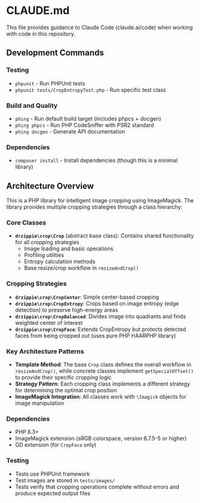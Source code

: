 # CLAUDE.md

This file provides guidance to Claude Code (claude.ai/code) when working with code in this repository.

## Development Commands

### Testing
- `phpunit` - Run PHPUnit tests
- `phpunit tests/CropEntropyTest.php` - Run specific test class

### Build and Quality
- `phing` - Run default build target (includes phpcs + docgen)
- `phing phpcs` - Run PHP CodeSniffer with PSR2 standard
- `phing docgen` - Generate API documentation

### Dependencies
- `composer install` - Install dependencies (though this is a minimal library)

## Architecture Overview

This is a PHP library for intelligent image cropping using ImageMagick. The library provides multiple cropping strategies through a class hierarchy:

### Core Classes
- **`drzippie\crop\Crop`** (abstract base class): Contains shared functionality for all cropping strategies
  - Image loading and basic operations
  - Profiling utilities
  - Entropy calculation methods
  - Base resize/crop workflow in `resizeAndCrop()`

### Cropping Strategies
- **`drzippie\crop\CropCenter`**: Simple center-based cropping
- **`drzippie\crop\CropEntropy`**: Crops based on image entropy (edge detection) to preserve high-energy areas
- **`drzippie\crop\CropBalanced`**: Divides image into quadrants and finds weighted center of interest
- **`drzippie\crop\CropFace`**: Extends CropEntropy but protects detected faces from being cropped out (uses pure PHP HAARPHP library)

### Key Architecture Patterns
- **Template Method**: The base `Crop` class defines the overall workflow in `resizeAndCrop()`, while concrete classes implement `getSpecialOffset()` to provide their specific cropping logic
- **Strategy Pattern**: Each cropping class implements a different strategy for determining the optimal crop position
- **ImageMagick Integration**: All classes work with `\Imagick` objects for image manipulation

### Dependencies
- PHP 8.3+
- ImageMagick extension (sRGB colorspace, version 6.7.5-5 or higher)
- GD extension (for `CropFace` only)

### Testing
- Tests use PHPUnit framework
- Test images are stored in `tests/images/`
- Tests verify that cropping operations complete without errors and produce expected output files